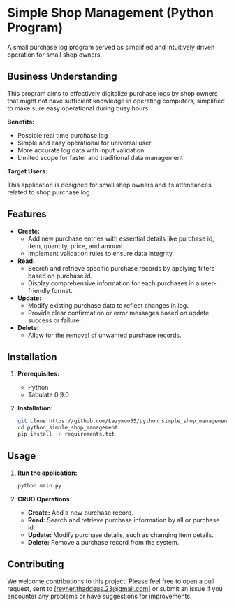 # Simple Shop Management (Python Program)

A small purchase log program served as simplified and intuitively driven operation for small shop owners.

## Business Understanding

This program aims to effectively digitalize purchase logs by shop owners that might not have sufficient knowledge in operating computers, simplified to make sure
easy operational during busy hours


**Benefits:**

* Possible real time purchase log
* Simple and easy operational for universal user
* More accurate log data with input validation
* Limited scope for faster and traditional data management

**Target Users:**

This application is designed for small shop owners and its attendances related to shop purchase log.

## Features

* **Create:**
    * Add new purchase entries with essential details like purchase id, item, quantity, price, and amount.
    * Implement validation rules to ensure data integrity.
* **Read:**
    * Search and retrieve specific purchase records by applying filters based on purchase id.
    * Display comprehensive information for each purchases in a user-friendly format.
* **Update:**
    * Modify existing purchase data to reflect changes in log.
    * Provide clear confirmation or error messages based on update success or failure.
* **Delete:**
    * Allow for the removal of unwanted purchase records.

## Installation

1. **Prerequisites:**
    * Python
    * Tabulate 0.9.0

2. **Installation:**
    ```bash
    git clone https://github.com/Lazymoo35/python_simple_shop_management.git
    cd python_simple_shop_management
    pip install -r requirements.txt
    ```

## Usage

1. **Run the application:**
    ```bash
    python main.py
    ```

2. **CRUD Operations:**
    * **Create:** Add a new purchase record.
    * **Read:** Search and retrieve purchase information by all or purchase id.
    * **Update:** Modify purchase details, such as changing item details.
    * **Delete:** Remove a purchase record from the system.

## Contributing
We welcome contributions to this project! Please feel free to open a pull request, sent to [reyner.thaddeus.23@gmail.com] or submit an issue if you encounter any problems or have suggestions for improvements.


